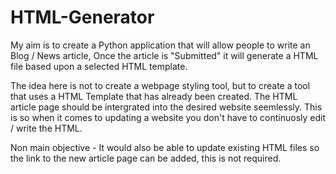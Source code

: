 # HTML-Generator
My aim is to create a Python application that will allow people to write an Blog / News article, Once the article is "Submitted" it will generate a HTML file based upon a selected HTML template.

The idea here is not to create a webpage styling tool, but to create a tool that uses a HTML Template that has already been created. The HTML article page should be intergrated into the desired website seemlessly.  This is so when it comes to updating a website you don't have to continuosly edit / write the HTML. 

Non main objective - It would also be able to update existing HTML files so the link to the new article page can be added, this is not required. 

